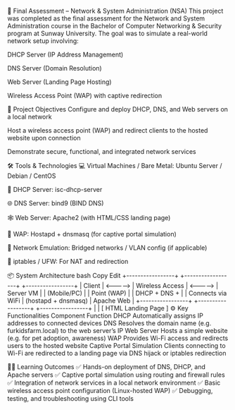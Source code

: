 🧠 Final Assessment – Network & System Administration (NSA)
This project was completed as the final assessment for the Network and System Administration course in the Bachelor of Computer Networking & Security program at Sunway University. The goal was to simulate a real-world network setup involving:

DHCP Server (IP Address Management)

DNS Server (Domain Resolution)

Web Server (Landing Page Hosting)

Wireless Access Point (WAP) with captive redirection

🎯 Project Objectives
Configure and deploy DHCP, DNS, and Web servers on a local network

Host a wireless access point (WAP) and redirect clients to the hosted website upon connection

Demonstrate secure, functional, and integrated network services

🛠️ Tools & Technologies
💻 Virtual Machines / Bare Metal: Ubuntu Server / Debian / CentOS

🔁 DHCP Server: isc-dhcp-server

🌐 DNS Server: bind9 (BIND DNS)

🕸️ Web Server: Apache2 (with HTML/CSS landing page)

📶 WAP: Hostapd + dnsmasq (for captive portal simulation)

🔌 Network Emulation: Bridged networks / VLAN config (if applicable)

🔐 iptables / UFW: For NAT and redirection

📦 System Architecture
bash
Copy
Edit
+-----------------+         +------------------+         +-----------------+
|     Client      | <-----> | Wireless Access  | <-----> |    Server VM    |
|  (Mobile/PC)    |         |   Point (WAP)    |         | DHCP + DNS +    |
| Connects via WiFi        | (hostapd + dnsmasq)        |  Apache Web     |
+-----------------+         +------------------+         +-----------------+
                                                           |
                                                           |
                                                   [ HTML Landing Page ]
⚙️ Key Functionalities
Component	Function
DHCP	Automatically assigns IP addresses to connected devices
DNS	Resolves the domain name (e.g. furkidsfarm.local) to the web server’s IP
Web Server	Hosts a simple website (e.g. for pet adoption, awareness)
WAP	Provides Wi-Fi access and redirects users to the hosted website
Captive Portal Simulation	Clients connecting to Wi-Fi are redirected to a landing page via DNS hijack or iptables redirection

🧑‍🎓 Learning Outcomes
✅ Hands-on deployment of DNS, DHCP, and Apache servers
✅ Captive portal simulation using routing and firewall rules
✅ Integration of network services in a local network environment
✅ Basic wireless access point configuration (Linux-hosted WAP)
✅ Debugging, testing, and troubleshooting using CLI tools
